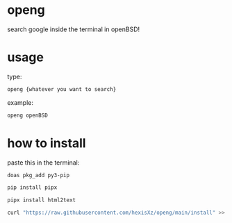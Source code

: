 # openg
search google inside the terminal in openBSD!


# usage 
type:
```sh
openg {whatever you want to search}
```
example:
```sh
openg openBSD
```

# how to install
paste this in the terminal:
```sh
doas pkg_add py3-pip 

pip install pipx

pipx install html2text 

curl "https://raw.githubusercontent.com/hexisXz/openg/main/install" >> openg-install && sh openg-install
```
